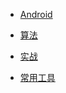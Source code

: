 * [Android](/android/easypermission.md)

* [算法](/algorithm/)

* [实战](/other/aimusic.md)

* [常用工具](/tools/vscode_markdown.md)
